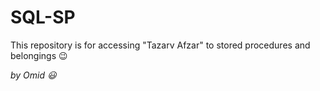 # SQL-SP

This repository is for accessing "Tazarv Afzar" to stored procedures and belongings :wink:


<i> by Omid 😃 </i>
